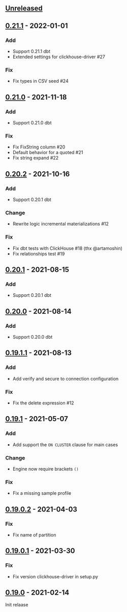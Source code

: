 ## [Unreleased]

## [0.21.1] - 2022-01-01

### Add
- Support 0.21.1 dbt
- Extended settings for clickhouse-driver #27

### Fix
- Fix types in CSV seed #24

## [0.21.0] - 2021-11-18

### Add
- Support 0.21.0 dbt

### Fix
- Fix FixString column #20
- Default behavior for a quoted #21
- Fix string expand #22

## [0.20.2] - 2021-10-16

### Add
- Support 0.20.1 dbt

### Change
- Rewrite logic incremental materializations #12

### Fix
- Fix dbt tests with ClickHouse #18 (thx @artamoshin)
- Fix relationships test #19

## [0.20.1] - 2021-08-15

### Add
- Support 0.20.1 dbt

## [0.20.0] - 2021-08-14

### Add
- Support 0.20.0 dbt

## [0.19.1.1] - 2021-08-13

### Add
- Add verify and secure to connection configuration

### Fix
- Fix the delete expression #12

## [0.19.1] - 2021-05-07

### Add
- Add support the `ON CLUSTER` clause for main cases

### Change
- Engine now require brackets `()`

### Fix
- Fix a missing sample profile

## [0.19.0.2] - 2021-04-03

### Fix
- Fix name of partition

## [0.19.0.1] - 2021-03-30

### Fix
- Fix version clickhouse-driver in setup.py

## [0.19.0] - 2021-02-14

Init relaase

[Unreleased]: https://github.com/silentsokolov/dbt-clickhouse/compare/v0.21.1...HEAD
[0.21.1]: https://github.com/silentsokolov/dbt-clickhouse/compare/v0.21.0...v0.21.1
[0.21.0]: https://github.com/silentsokolov/dbt-clickhouse/compare/v0.20.2...v0.21.0
[0.20.2]: https://github.com/silentsokolov/dbt-clickhouse/compare/v0.20.1...v0.20.2
[0.20.1]: https://github.com/silentsokolov/dbt-clickhouse/compare/v0.20.0...v0.20.1
[0.20.0]: https://github.com/silentsokolov/dbt-clickhouse/compare/v0.19.1.1...v0.20.0
[0.19.1.1]: https://github.com/silentsokolov/dbt-clickhouse/compare/v0.19.1...v0.19.1.1
[0.19.1]: https://github.com/silentsokolov/dbt-clickhouse/compare/v0.19.0.2...v0.19.1
[0.19.0.2]: https://github.com/silentsokolov/dbt-clickhouse/compare/v0.19.0.1...v0.19.0.2
[0.19.0.1]: https://github.com/silentsokolov/dbt-clickhouse/compare/v0.19.0...v0.19.0.1
[0.19.0]: https://github.com/silentsokolov/dbt-clickhouse/compare/eb3020a...v0.19.0